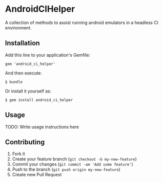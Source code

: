 # AndroidCIHelper

A collection of methods to assist running android emulators in a headless CI environment.

## Installation

Add this line to your application's Gemfile:

    gem 'android_ci_helper'

And then execute:

    $ bundle

Or install it yourself as:

    $ gem install android_ci_helper

## Usage

TODO: Write usage instructions here

## Contributing

1. Fork it
2. Create your feature branch (`git checkout -b my-new-feature`)
3. Commit your changes (`git commit -am 'Add some feature'`)
4. Push to the branch (`git push origin my-new-feature`)
5. Create new Pull Request
